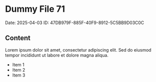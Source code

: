 # Dummy File 71

Date: 2025-04-03
ID: 47DB979F-885F-40F9-8912-5C5BB9D03C0C

## Content

Lorem ipsum dolor sit amet, consectetur adipiscing elit.
Sed do eiusmod tempor incididunt ut labore et dolore magna aliqua.

* Item 1
* Item 2
* Item 3
